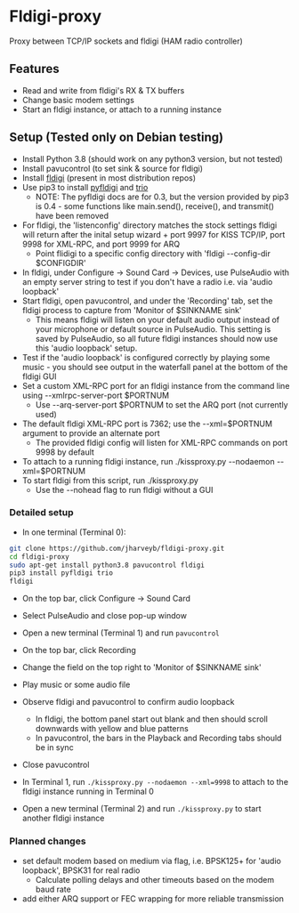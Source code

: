 # Fldigi-proxy

Proxy between TCP/IP sockets and fldigi (HAM radio controller)

## Features

* Read and write from fldigi's RX & TX buffers
* Change basic modem settings
* Start an fldigi instance, or attach to a running instance

## Setup (Tested only on Debian testing)

* Install Python 3.8 (should work on any python3 version, but not tested)
* Install pavucontrol (to set sink & source for fldigi)
* Install [fldigi](http://www.w1hkj.com/) (present in most distribution repos)
* Use pip3 to install [pyfldigi](https://pythonhosted.org/pyfldigi/index.html) and [trio](https://trio.readthedocs.io/en/stable/)
  * NOTE: The pyfldigi docs are for 0.3, but the version provided by pip3 is 0.4 - some functions like main.send(), receive(), and transmit() have been removed
* For fldigi, the 'listenconfig' directory matches the stock settings fldigi will return after the inital setup wizard + port 9997 for KISS TCP/IP, port 9998 for XML-RPC, and port 9999 for ARQ
  * Point flidigi to a specific config directory with 'fldigi --config-dir $CONFIGDIR'
* In fldigi, under Configure -> Sound Card -> Devices, use PulseAudio with an empty server string to test if you don't have a radio i.e. via 'audio loopback'
* Start fldigi, open pavucontrol, and under the 'Recording' tab, set the fldigi process to capture from 'Monitor of $SINKNAME sink'
  * This means fldigi will listen on your default audio output instead of your microphone or default source in PulseAudio. This setting is saved by PulseAudio, so all future fldigi instances should now use this 'audio loopback' setup.
* Test if the 'audio loopback' is configured correctly by playing some music - you should see output in the waterfall panel at the bottom of the fldigi GUI
* Set a custom XML-RPC port for an fldigi instance from the command line using --xmlrpc-server-port $PORTNUM
  * Use --arq-server-port $PORTNUM to set the ARQ port (not currently used)
* The default fldigi XML-RPC port is 7362; use the --xml=$PORTNUM argument to provide an alternate port
  * The provided fldigi config will listen for XML-RPC commands on port 9998 by default
* To attach to a running fldigi instance, run ./kissproxy.py --nodaemon --xml=$PORTNUM
* To start fldigi from this script, run ./kissproxy.py
  * Use the --nohead flag to run fldigi without a GUI

### Detailed setup

* In one terminal (Terminal 0):

````bash
git clone https://github.com/jharveyb/fldigi-proxy.git
cd fldigi-proxy
sudo apt-get install python3.8 pavucontrol fldigi
pip3 install pyfldigi trio
fldigi
````

* On the top bar, click Configure -> Sound Card
* Select PulseAudio and close pop-up window

* Open a new terminal (Terminal 1) and run `pavucontrol`
* On the top bar, click Recording
* Change the field on the top right to 'Monitor of $SINKNAME sink'
* Play music or some audio file
* Observe fldigi and pavucontrol to confirm audio loopback
  * In fldigi, the bottom panel start out blank and then should scroll downwards with yellow and blue patterns
  * In pavucontrol, the bars in the Playback and Recording tabs should be in sync
* Close pavucontrol
* In Terminal 1, run `./kissproxy.py --nodaemon --xml=9998` to attach to the fldigi instance running in Terminal 0
* Open a new terminal (Terminal 2) and run `./kissproxy.py` to start another fldigi instance

### Planned changes

* set default modem based on medium via flag, i.e. BPSK125+ for 'audio loopback', BPSK31 for real radio
  * Calculate polling delays and other timeouts based on the modem baud rate
* add either ARQ support or FEC wrapping for more reliable transmission
